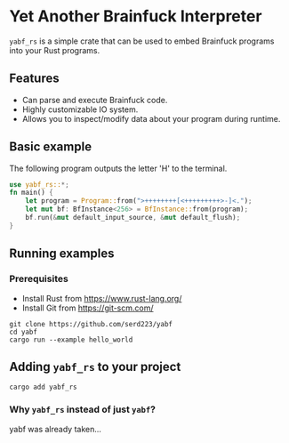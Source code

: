 # Yet Another Brainfuck Interpreter

`yabf_rs` is a simple crate that can be used to embed Brainfuck programs into your Rust programs.

## Features

- Can parse and execute Brainfuck code.
- Highly customizable IO system.
- Allows you to inspect/modify data about your program during runtime.

## Basic example

The following program outputs the letter 'H' to the terminal.
```rs
use yabf_rs::*;
fn main() {
    let program = Program::from(">++++++++[<+++++++++>-]<.");
    let mut bf: BfInstance<256> = BfInstance::from(program);
    bf.run(&mut default_input_source, &mut default_flush);
}
```

## Running examples
### Prerequisites
- Install Rust from https://www.rust-lang.org/
- Install Git from https://git-scm.com/

```
git clone https://github.com/serd223/yabf
cd yabf
cargo run --example hello_world
```

## Adding `yabf_rs` to your project

```
cargo add yabf_rs
```


### Why `yabf_rs` instead of just `yabf`?
yabf was already taken...
